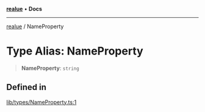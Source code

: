 [**realue**](../README.md) • **Docs**

***

[realue](../README.md) / NameProperty

# Type Alias: NameProperty

> **NameProperty**: `string`

## Defined in

[lib/types/NameProperty.ts:1](https://github.com/nevoland/realue/blob/61d16d842d4c11bef8dfade29a565911353a8f17/lib/types/NameProperty.ts#L1)
